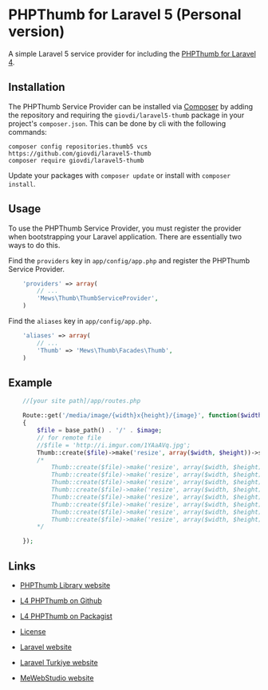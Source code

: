# PHPThumb for Laravel 5 (Personal version)

A simple Laravel 5 service provider for including the [PHPThumb for Laravel 4](https://github.com/mewebstudio/Thumb).

## Installation

The PHPThumb Service Provider can be installed via [Composer](http://getcomposer.org) by adding the repository and requiring the
`giovdi/laravel5-thumb` package in your project's `composer.json`. This can be done by cli with the following commands:

```
composer config repositories.thumb5 vcs https://github.com/giovdi/laravel5-thumb
composer require giovdi/laravel5-thumb
```

Update your packages with ```composer update``` or install with ```composer install```.

## Usage

To use the PHPThumb Service Provider, you must register the provider when bootstrapping your Laravel application. There are
essentially two ways to do this.

Find the `providers` key in `app/config/app.php` and register the PHPThumb Service Provider.

```php
    'providers' => array(
        // ...
        'Mews\Thumb\ThumbServiceProvider',
    )
```

Find the `aliases` key in `app/config/app.php`.

```php
    'aliases' => array(
        // ...
        'Thumb' => 'Mews\Thumb\Facades\Thumb',
    )
```

## Example

```php
    //[your site path]/app/routes.php

    Route::get('/media/image/{width}x{height}/{image}', function($width, $height, $image)
    {
        $file = base_path() . '/' . $image;
        // for remote file
        //$file = 'http://i.imgur.com/1YAaAVq.jpg';
        Thumb::create($file)->make('resize', array($width, $height))->show()->save(base_path() . '/', 'aaa.jpg');
        /*
            Thumb::create($file)->make('resize', array($width, $height))->make('crop', array('center', $width, $height))->show();
            Thumb::create($file)->make('resize', array($width, $height))->make('crop', array('basic', 100, 100, 300, 200))->show();
            Thumb::create($file)->make('resize', array($width, $height))->make('resize', array($width, $height))->show();
            Thumb::create($file)->make('resize', array($width, $height))->make('resize', array($width, $height, 'adaptive'))->save(base_path() . '/', 'aaa.jpg')->show();
            Thumb::create($file)->make('resize', array($width, $height))->rotate(array('degree', 180))->show();
            Thumb::create($file)->make('resize', array($width, $height))->reflection(array(40, 40, 80, true, '#a4a4a4'))->show();
            Thumb::create($file)->make('resize', array($width, $height))->save(base_path() . '/', 'aaa.jpg');
            Thumb::create($file)->make('resize', array($width, $height))->show();
        */

    });
```

## Links

* [PHPThumb Library website](http://phpthumb.gxdlabs.com/)

* [L4 PHPThumb on Github](https://github.com/mewebstudio/Thumb)
* [L4 PHPThumb on Packagist](https://packagist.org/packages/mews/thumb)
* [License](http://www.opensource.org/licenses/mit-license.php)
* [Laravel website](http://laravel.com)
* [Laravel Turkiye website](http://www.laravel.gen.tr)
* [MeWebStudio website](http://www.mewebstudio.com)

